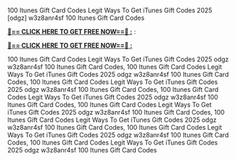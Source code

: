 100 Itunes Gift Card Codes Legit Ways To Get iTunes Gift Codes 2025 [odgz] w3z8anr4sf 100 Itunes Gift Card Codes

**[🔴== CLICK HERE TO GET FREE NOW==🔴 :](https://oercommons.s3.amazonaws.com/media/courseware/relatedresource/file/all-zit.html)**
:

**[🔴== CLICK HERE TO GET FREE NOW==🔴 :](https://oercommons.s3.amazonaws.com/media/courseware/relatedresource/file/gift-zit.html)**

100 Itunes Gift Card Codes Legit Ways To Get iTunes Gift Codes 2025 odgz w3z8anr4sf 100 Itunes Gift Card Codes, 100 Itunes Gift Card Codes Legit Ways To Get iTunes Gift Codes 2025 odgz w3z8anr4sf 100 Itunes Gift Card Codes, 100 Itunes Gift Card Codes Legit Ways To Get iTunes Gift Codes 2025 odgz w3z8anr4sf 100 Itunes Gift Card Codes, 100 Itunes Gift Card Codes Legit Ways To Get iTunes Gift Codes 2025 odgz w3z8anr4sf 100 Itunes Gift Card Codes, 100 Itunes Gift Card Codes Legit Ways To Get iTunes Gift Codes 2025 odgz w3z8anr4sf 100 Itunes Gift Card Codes, 100 Itunes Gift Card Codes Legit Ways To Get iTunes Gift Codes 2025 odgz w3z8anr4sf 100 Itunes Gift Card Codes, 100 Itunes Gift Card Codes Legit Ways To Get iTunes Gift Codes 2025 odgz w3z8anr4sf 100 Itunes Gift Card Codes, 100 Itunes Gift Card Codes Legit Ways To Get iTunes Gift Codes 2025 odgz w3z8anr4sf 100 Itunes Gift Card Codes
